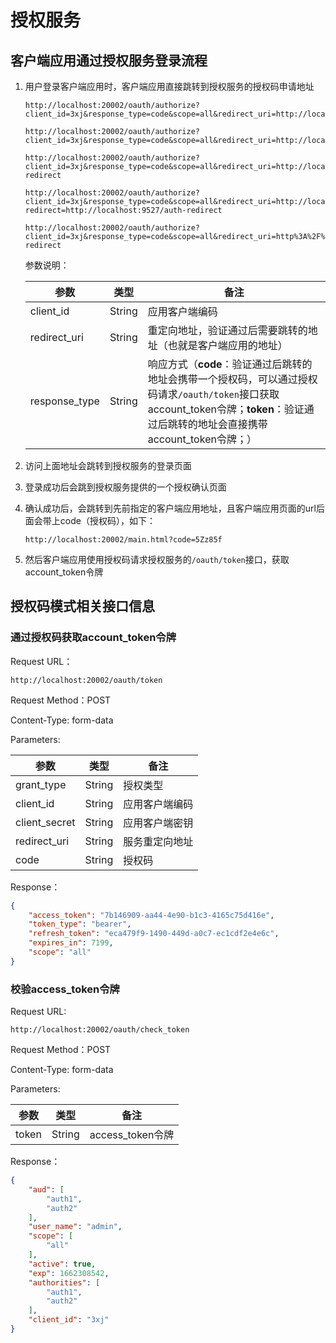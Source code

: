 # 授权服务

## 客户端应用通过授权服务登录流程
1. 用户登录客户端应用时，客户端应用直接跳转到授权服务的授权码申请地址
   ```http request
   http://localhost:20002/oauth/authorize?client_id=3xj&response_type=code&scope=all&redirect_uri=http://localhost:20002/main.html
   
   http://localhost:20002/oauth/authorize?client_id=3xj&response_type=code&scope=all&redirect_uri=http://localhost:9527/index
   
   http://localhost:20002/oauth/authorize?client_id=3xj&response_type=code&scope=all&redirect_uri=http://localhost:9527/auth-redirect
   
   http://localhost:20002/oauth/authorize?client_id=3xj&response_type=code&scope=all&redirect_uri=http://localhost:20002/auth/redirect?redirect=http://localhost:9527/auth-redirect
   
   http://localhost:20002/oauth/authorize?client_id=3xj&response_type=code&scope=all&redirect_uri=http%3A%2F%2Flocalhost%3A20002%2Fauth%2Fredirect%3Fredirect%3Dhttp%3A%2F%2Flocalhost%3A9527%2Fauth-redirect
   ```
   
   参数说明：
   
    | 参数         |  类型  | 备注                                                                                                                   |
    | ---- |----------------------------------------------------------------------------------------------------------------------|----------|
    | client_id | String | 应用客户端编码                                                                                                              |
    | redirect_uri | String | 重定向地址，验证通过后需要跳转的地址（也就是客户端应用的地址）                                                                                      |
    | response_type | String | 响应方式（**code**：验证通过后跳转的地址会携带一个授权码，可以通过授权码请求`/oauth/token`接口获取account_token令牌；**token**：验证通过后跳转的地址会直接携带account_token令牌；） |
   
2. 访问上面地址会跳转到授权服务的登录页面
3. 登录成功后会跳到授权服务提供的一个授权确认页面
4. 确认成功后，会跳转到先前指定的客户端应用地址，且客户端应用页面的url后面会带上code（授权码），如下：
   ```http request
   http://localhost:20002/main.html?code=5Zz85f
   ```
5. 然后客户端应用使用授权码请求授权服务的`/oauth/token`接口，获取account_token令牌
   


## 授权码模式相关接口信息

### 通过授权码获取account_token令牌

Request URL：

```http request
http://localhost:20002/oauth/token
```

Request Method：POST

Content-Type: form-data

Parameters:

| 参数  |  类型  | 备注      |
| ---- | ---- |---------|
| grant_type | String | 授权类型    |
| client_id | String | 应用客户端编码 |
| client_secret | String | 应用客户端密钥 |
| redirect_uri | String | 服务重定向地址 |
| code | String | 授权码     |

Response：
```json
{
    "access_token": "7b146909-aa44-4e90-b1c3-4165c75d416e",
    "token_type": "bearer",
    "refresh_token": "eca479f9-1490-449d-a0c7-ec1cdf2e4e6c",
    "expires_in": 7199,
    "scope": "all"
}
```

### 校验access_token令牌

Request URL:
```http request
http://localhost:20002/oauth/check_token
```

Request Method：POST

Content-Type: form-data

Parameters:

| 参数  |  类型  | 备注      |
| ---- | ---- |---------|
| token | String | access_token令牌    |

Response：
```json
{
    "aud": [
        "auth1",
        "auth2"
    ],
    "user_name": "admin",
    "scope": [
        "all"
    ],
    "active": true,
    "exp": 1662308542,
    "authorities": [
        "auth1",
        "auth2"
    ],
    "client_id": "3xj"
}
```
